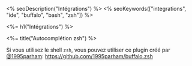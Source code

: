 <% seoDescription("Intégrations") %>
<% seoKeywords(["integrations", "ide", "buffalo", "bash", "zsh"]) %>

<%= h1("Intégrations") %>

<%= title("Autocomplétion zsh") %>

Si vous utilisez le shell `zsh`, vous pouvez utiliser ce plugin créé par [@1995parham](https://github.com/1995parham): https://github.com/1995parham/buffalo.zsh